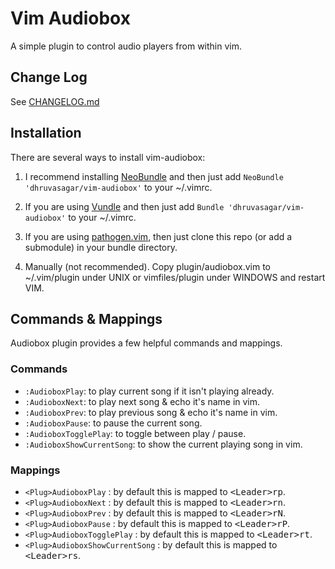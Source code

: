 # Vim Audiobox

A simple plugin to control audio players from within vim.

## Change Log
See <a href="https://github.com/dhruvasagar/vim-audiobox/blob/master/CHANGELOG.md">CHANGELOG.md</a>

## Installation

There are several ways to install vim-audiobox:

1. I recommend installing <a
   href="https://github.com/Shougo/neobundle.vim">NeoBundle</a> and then just
   add `NeoBundle 'dhruvasagar/vim-audiobox'` to your ~/.vimrc.

2. If you are using <a href="https://github.com/gmarik/vundle">Vundle</a> and
   then just add `Bundle 'dhruvasagar/vim-audiobox'` to your ~/.vimrc.

3. If you are using <a
   href="https://github.com/tpope/vim-pathogen">pathogen.vim</a>, then just
   clone this repo (or add a submodule) in your bundle directory.

4. Manually (not recommended). Copy plugin/audiobox.vim to ~/.vim/plugin
   under UNIX or vimfiles/plugin under WINDOWS and restart VIM.

## Commands & Mappings

Audiobox plugin provides a few helpful commands and mappings.

### Commands

* `:AudioboxPlay`: to play current song if it isn't playing already.
* `:AudioboxNext`: to play next song & echo it's name in vim.
* `:AudioboxPrev`: to play previous song & echo it's name in vim.
* `:AudioboxPause`: to pause the current song.
* `:AudioboxTogglePlay`: to toggle between play / pause.
* `:AudioboxShowCurrentSong`: to show the current playing song in vim.

### Mappings

* `<Plug>AudioboxPlay` : by default this is mapped to <kbd>\<Leader\>rp</kbd>.
* `<Plug>AudioboxNext` : by default this is mapped to <kbd>\<Leader\>rn</kbd>.
* `<Plug>AudioboxPrev` : by default this is mapped to <kbd>\<Leader\>rN</kbd>.
* `<Plug>AudioboxPause` : by default this is mapped to <kbd>\<Leader\>rP</kbd>.
* `<Plug>AudioboxTogglePlay` : by default this is mapped to <kbd>\<Leader\>rt</kbd>.
* `<Plug>AudioboxShowCurrentSong` : by default this is mapped to <kbd>\<Leader\>rs</kbd>.
